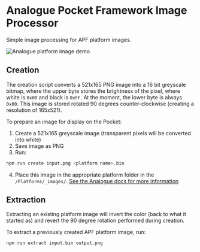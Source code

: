 # Analogue Pocket Framework Image Processor

Simple image processing for APF platform images.

![Analogue platform image demo](https://images.analogue.co/platform_art.2ad219560f99a334bf59ef9641c433f6.png?auto=format&w=1200&q=100&s=74e9636d11c828a74b67f9a060a59abb)

## Creation

The creation script converts a 521x165 PNG image into a 16 bit greyscale bitmap, where the upper byte stores the brightness of the pixel, where white is `0x00` and black is `0xFF`. At the moment, the lower byte is always `0x00`. This image is stored rotated 90 degrees counter-clockwise (creating a resolution of 165x521).

To prepare an image for display on the Pocket:

1. Create a 521x165 greyscale image (transparent pixels will be converted into white)
2. Save image as PNG
3. Run:

```bash
npm run create input.png <platform name>.bin
```

4. Place this image in the appropriate platform folder in the `/Platforms/_images/`. [See the Analogue docs for more information](https://www.analogue.co/developer/docs/packaging-a-core#graphical-asset-formats)

## Extraction

Extracting an existing platform image will invert the color (back to what it started as) and revert the 90 degree rotation performed during creation.

To extract a previously created APF platform image, run:

```bash
npm run extract input.bin output.png
```


